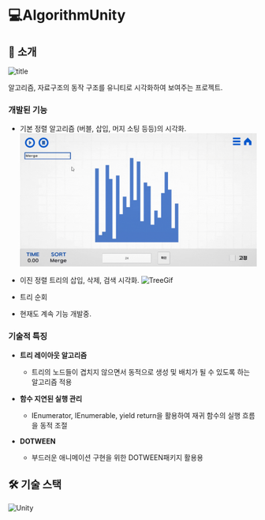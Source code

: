 # 💻AlgorithmUnity
## 🚀 소개
![title](https://github.com/user-attachments/assets/5d15dbeb-b6f0-48e6-8170-78bbbe320835)


알고리즘, 자료구조의 동작 구조를 유니티로 시각화하여 보여주는 프로젝트.

### 개발된 기능
- 기본 정렬 알고리즘 (버블, 삽입, 머지 소팅 등등)의 시각화.
![Sortgif](readmeImg/MergeSort.gif)


- 이진 정렬 트리의 삽입, 삭제, 검색 시각화.
![TreeGif](readmeImg/BinaryTreeAdd.gif)


- 트리 순회



- 현재도 계속 기능 개발중.

### 기술적 특징
- **트리 레이아웃 알고리즘**
  - 트리의 노드들이 겹치지 않으면서 동적으로 생성 및 배치가 될 수 있도록 하는 알고리즘 적용

  
- **함수 지연된 실행 관리**
  - IEnumerator, IEnumerable, yield return을 활용하여 재귀 함수의 실행 흐름을 동적 조절


- **DOTWEEN** 
  - 부드러운 애니메이션 구현을 위한 DOTWEEN패키지 활용용

## 🛠️ 기술 스택
![Unity](https://img.shields.io/badge/Unity-000000?style=for-the-badge&logo=unity&logoColor=white) 






